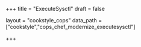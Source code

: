 +++
title = "ExecuteSysctl"
draft = false

layout = "cookstyle_cops"
data_path = ["cookstyle","cops_chef_modernize_executesysctl"]

+++

<!-- The content of this page is automatically generated from the
cops_chef_modernize_executesysctl.yml file in github.com/chef/cookstyle/blob/master/docs-chef-io/data/cookstyle/. -->
